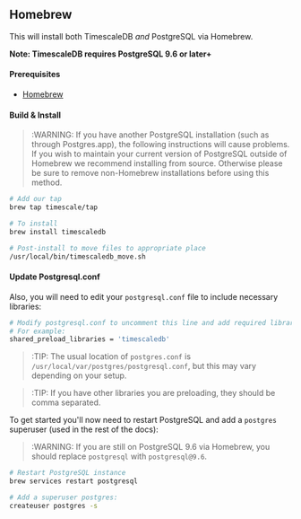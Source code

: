 ## Homebrew [](homebrew)

This will install both TimescaleDB *and* PostgreSQL via Homebrew.

**Note: TimescaleDB requires PostgreSQL 9.6 or later+**

#### Prerequisites

- [Homebrew][]

#### Build & Install

>:WARNING: If you have another PostgreSQL installation
(such as through Postgres.app), the following instructions will
cause problems. If you wish to maintain your current version of PostgreSQL
outside of Homebrew we recommend installing from source.  Otherwise please be
sure to remove non-Homebrew installations before using this method.

```bash
# Add our tap
brew tap timescale/tap

# To install
brew install timescaledb

# Post-install to move files to appropriate place
/usr/local/bin/timescaledb_move.sh
```

#### Update Postgresql.conf

Also, you will need to edit your `postgresql.conf` file to include
necessary libraries:

```bash
# Modify postgresql.conf to uncomment this line and add required libraries.
# For example:
shared_preload_libraries = 'timescaledb'
```
>:TIP: The usual location of `postgres.conf` is
`/usr/local/var/postgres/postgresql.conf`, but this may vary depending on
your setup.

>:TIP: If you have other libraries you are preloading, they should be comma separated.

To get started you'll now need to restart PostgreSQL and add
a `postgres` superuser (used in the rest of the docs):
>:WARNING: If you are still on PostgreSQL 9.6 via Homebrew, you should
replace `postgresql` with <code>postgresql&#64;9.6</code>.

```bash
# Restart PostgreSQL instance
brew services restart postgresql

# Add a superuser postgres:
createuser postgres -s
```
[Homebrew]: https://brew.sh/
